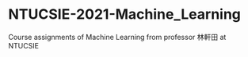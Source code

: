 # NTUCSIE-2021-Machine_Learning
Course assignments of Machine Learning from professor 林軒田 at NTUCSIE
